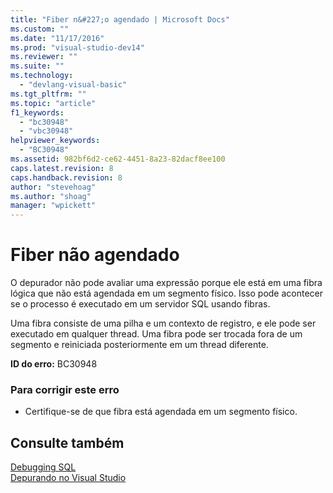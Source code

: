 ```yaml
---
title: "Fiber n&#227;o agendado | Microsoft Docs"
ms.custom: ""
ms.date: "11/17/2016"
ms.prod: "visual-studio-dev14"
ms.reviewer: ""
ms.suite: ""
ms.technology: 
  - "devlang-visual-basic"
ms.tgt_pltfrm: ""
ms.topic: "article"
f1_keywords: 
  - "bc30948"
  - "vbc30948"
helpviewer_keywords: 
  - "BC30948"
ms.assetid: 982bf6d2-ce62-4451-8a23-82dacf8ee100
caps.latest.revision: 8
caps.handback.revision: 8
author: "stevehoag"
ms.author: "shoag"
manager: "wpickett"
---
```

# Fiber n&#227;o agendado
O depurador não pode avaliar uma expressão porque ele está em uma fibra lógica que não está agendada em um segmento físico. Isso pode acontecer se o processo é executado em um servidor SQL usando fibras.  
  
 Uma fibra consiste de uma pilha e um contexto de registro, e ele pode ser executado em qualquer thread. Uma fibra pode ser trocada fora de um segmento e reiniciada posteriormente em um thread diferente.  
  
 **ID do erro:** BC30948  
  
### Para corrigir este erro  
  
-   Certifique\-se de que fibra está agendada em um segmento físico.  
  
## Consulte também  
 [Debugging SQL](http://msdn.microsoft.com/pt-br/f27c17e6-1d90-49f2-9fc0-d02e6a27f109)   
 [Depurando no Visual Studio](/visual-studio/debugger/debugging-in-visual-studio)